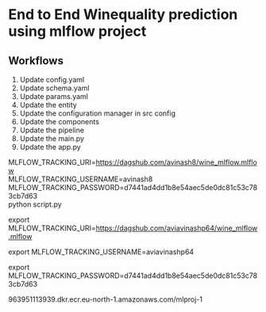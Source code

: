# End to End Winequality prediction using mlflow project

## Workflows

1. Update config.yaml
2. Update schema.yaml
3. Update params.yaml
4. Update the entity
5. Update the configuration manager in src config
6. Update the components
7. Update the pipeline
8. Update the main.py
9. Update the app.py



MLFLOW_TRACKING_URI=https://dagshub.com/avinash8/wine_mlflow.mlflow \
MLFLOW_TRACKING_USERNAME=avinash8 \
MLFLOW_TRACKING_PASSWORD=d7441ad4dd1b8e54aec5de0dc81c53c783cb7d63 \
python script.py


export MLFLOW_TRACKING_URI=https://dagshub.com/aviavinashp64/wine_mlflow.mlflow

export MLFLOW_TRACKING_USERNAME=aviavinashp64

export MLFLOW_TRACKING_PASSWORD=d7441ad4dd1b8e54aec5de0dc81c53c783cb7d63



963951113939.dkr.ecr.eu-north-1.amazonaws.com/mlproj-1